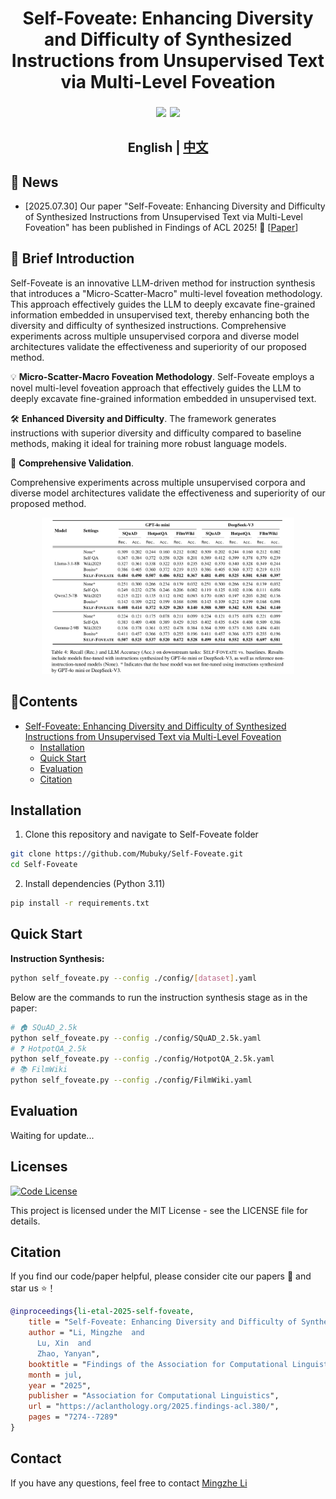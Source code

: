 <div align="center">

# Self-Foveate: Enhancing Diversity and Difficulty of Synthesized Instructions from Unsupervised Text via Multi-Level Foveation

</div>

<div align="center" style="font-size: 15pt">

<a href='https://arxiv.org/abs/2507.23440'><img src='https://img.shields.io/badge/Arxiv-PDF-purple'></a>
<a href='https://aclanthology.org/2025.findings-acl.380/'><img src='https://img.shields.io/badge/ACL-PDF-red'></a>

<h4 align="center">
    <p>
        <b>English</b> | <a href="README_zh.md">中文</a>
    </p>
</h4>

</div>


## 🎊 News <!-- omit in toc -->

- [2025.07.30] Our paper "Self-Foveate: Enhancing Diversity and Difficulty of Synthesized Instructions from Unsupervised Text via Multi-Level Foveation" has been published in Findings of ACL 2025! 📄 [[Paper](https://aclanthology.org/2025.findings-acl.380/)]


## 📜 Brief Introduction <!-- omit in toc -->

Self-Foveate is an innovative LLM-driven method for instruction synthesis that introduces a "Micro-Scatter-Macro" multi-level foveation methodology. This approach effectively guides the LLM to deeply excavate fine-grained information embedded in unsupervised text, thereby enhancing both the diversity and difficulty of synthesized instructions. Comprehensive experiments across multiple unsupervised corpora and diverse model architectures validate the effectiveness and superiority of our proposed method.

💡 **Micro-Scatter-Macro Foveation Methodology**. 
	Self-Foveate employs a novel multi-level foveation approach that effectively guides the LLM to deeply excavate fine-grained information embedded in unsupervised text.

🛠️ **Enhanced Diversity and Difficulty**.
  The framework generates instructions with superior diversity and difficulty compared to baseline methods, making it ideal for training more robust language models.

🚀 **Comprehensive Validation**.
    
  Comprehensive experiments across multiple unsupervised corpora and diverse model architectures validate the effectiveness and superiority of our proposed method.

<div align="center"> <img src="assets/main_experiment.png" width = 80% /> </div>

## 📌Contents <!-- omit in toc -->

- [Self-Foveate: Enhancing Diversity and Difficulty of Synthesized Instructions from Unsupervised Text via Multi-Level Foveation](#self-foveate-enhancing-diversity-and-difficulty-of-synthesized-instructions-from-unsupervised-text-via-multi-level-foveation)
  - [Installation](#installation)
  - [Quick Start](#quick-start)
  - [Evaluation](#evaluation)
  - [Citation](#citation)

## Installation

1. Clone this repository and navigate to Self-Foveate folder
```bash
git clone https://github.com/Mubuky/Self-Foveate.git
cd Self-Foveate
```

2. Install dependencies (Python 3.11)
```bash
pip install -r requirements.txt
```

## Quick Start

**Instruction Synthesis:**
```bash
python self_foveate.py --config ./config/[dataset].yaml
```

Below are the commands to run the instruction synthesis stage as in the paper:
```bash
# 🏠 SQuAD_2.5k
python self_foveate.py --config ./config/SQuAD_2.5k.yaml
# ❓ HotpotQA_2.5k
python self_foveate.py --config ./config/HotpotQA_2.5k.yaml
# 📚 FilmWiki
python self_foveate.py --config ./config/FilmWiki.yaml
```

## Evaluation
Waiting for update...


## Licenses <!-- omit in toc -->

[![Code License](https://img.shields.io/badge/Code%20License-MIT-green.svg)](LICENSE)

This project is licensed under the MIT License - see the LICENSE file for details.


## Citation

If you find our code/paper helpful, please consider cite our papers 📝 and star us ⭐️！

```bibtex
@inproceedings{li-etal-2025-self-foveate,
    title = "Self-Foveate: Enhancing Diversity and Difficulty of Synthesized Instructions from Unsupervised Text via Multi-Level Foveation",
    author = "Li, Mingzhe  and
      Lu, Xin  and
      Zhao, Yanyan",
    booktitle = "Findings of the Association for Computational Linguistics: ACL 2025",
    month = jul,
    year = "2025",
    publisher = "Association for Computational Linguistics",
    url = "https://aclanthology.org/2025.findings-acl.380/",
    pages = "7274--7289"
}
```

## Contact

If you have any questions, feel free to contact [Mingzhe Li](mailto:mzli@ir.hit.edu.cn)
